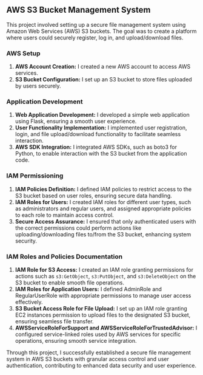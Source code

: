 ## AWS S3 Bucket Management System

This project involved setting up a secure file management system using Amazon Web Services (AWS) S3 buckets. The goal was to create a platform where users could securely register, log in, and upload/download files.

### AWS Setup

1. **AWS Account Creation:** I created a new AWS account to access AWS services.
2. **S3 Bucket Configuration:** I set up an S3 bucket to store files uploaded by users securely.

### Application Development

1. **Web Application Development:** I developed a simple web application using Flask, ensuring a smooth user experience.
2. **User Functionality Implementation:** I implemented user registration, login, and file upload/download functionality to facilitate seamless interaction.
3. **AWS SDK Integration:** I integrated AWS SDKs, such as boto3 for Python, to enable interaction with the S3 bucket from the application code.

### IAM Permissioning

1. **IAM Policies Definition:** I defined IAM policies to restrict access to the S3 bucket based on user roles, ensuring secure data handling.
2. **IAM Roles for Users:** I created IAM roles for different user types, such as administrators and regular users, and assigned appropriate policies to each role to maintain access control.
3. **Secure Access Assurance:** I ensured that only authenticated users with the correct permissions could perform actions like uploading/downloading files to/from the S3 bucket, enhancing system security.

### IAM Roles and Policies Documentation

1. **IAM Role for S3 Access:** I created an IAM role granting permissions for actions such as `s3:GetObject`, `s3:PutObject`, and `s3:DeleteObject` on the S3 bucket to enable smooth file operations.
2. **IAM Roles for Application Users:** I defined AdminRole and RegularUserRole with appropriate permissions to manage user access effectively.
3. **S3 Bucket Access Role for File Upload:** I set up an IAM role granting EC2 instances permission to upload files to the designated S3 bucket, ensuring seamless file transfer.
4. **AWSServiceRoleForSupport and AWSServiceRoleForTrustedAdvisor:** I configured service-linked roles used by AWS services for specific operations, ensuring smooth service integration.

Through this project, I successfully established a secure file management system in AWS S3 buckets with granular access control and user authentication, contributing to enhanced data security and user experience.
